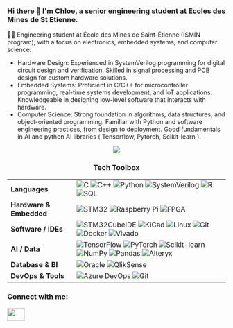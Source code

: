 ### Hi there 👋 I'm Chloe, a senior engineering student at Ecoles des Mines de St Etienne. 

👩‍💻 Engineering student at École des Mines de Saint-Étienne (ISMIN program), with a focus on electronics, embedded systems, and computer science:

* Hardware Design: Experienced in SystemVerilog programming for digital circuit design and verification. Skilled in signal processing and PCB design for custom hardware solutions.
* Embedded Systems: Proficient in C/C++ for microcontroller programming, real-time systems development, and IoT applications. Knowledgeable in designing low-level software that interacts with hardware.
* Computer Science: Strong foundation in algorithms, data structures, and object-oriented programming. Familiar with Python and software engineering practices, from design to deployment. Good fundamentals in AI and python AI libraries ( Tensorflow, Pytorch, Scikit-learn ).

<div align="center">
  <img src="https://media.giphy.com/media/v1.Y2lkPTc5MGI3NjExMDM4Zm83MzA0dDc5eHdtMHpvZHZ0enZmams5MWRmM21tdDVndG1lOSZlcD12MV9pbnRlcm5hbF9naWZfYnlfaWQmY3Q9Zw/xTiTngQ7Gpakdpm4nu/giphy.gif" />
</div>

<div align="center">

### Tech Toolbox
<table> 
  <tr> 
    <td><strong> Languages</strong></td> 
    <td> 
      <img src="https://img.shields.io/badge/C-blue?logo=c&logoColor=white" alt="C" /> 
      <img src="https://img.shields.io/badge/C++-00599C?logo=c%2B%2B&logoColor=white" alt="C++" /> 
      <img src="https://img.shields.io/badge/Python-3776AB?logo=python&logoColor=white" alt="Python" /> 
      <img src="https://img.shields.io/badge/SystemVerilog-404040?logoColor=white" alt="SystemVerilog" /> 
      <img src="https://img.shields.io/badge/R-276DC3?logo=r&logoColor=white" alt="R" /> 
      <img src="https://img.shields.io/badge/SQL-CC2927?logo=microsoftsqlserver&logoColor=white" alt="SQL" /> 
    </td> 
  </tr> 
  <tr> 
    <td><strong> Hardware & Embedded</strong></td> 
    <td> 
      <img src="https://img.shields.io/badge/STM32-03234B?logo=stmicroelectronics&logoColor=white" alt="STM32" /> 
      <img src="https://img.shields.io/badge/Raspberry%20Pi-C51A4A?logo=raspberrypi&logoColor=white" alt="Raspberry Pi" /> 
      <img src="https://img.shields.io/badge/FPGA-0082CA?logo=intel&logoColor=white" alt="FPGA" /> 
    </td> 
  </tr> 
  <tr> 
    <td><strong> Software / IDEs</strong></td> 
    <td> 
      <img src="https://img.shields.io/badge/STM32CubeIDE-03234B?logo=stmicroelectronics&logoColor=white" alt="STM32CubeIDE" /> 
      <img src="https://img.shields.io/badge/KiCad-314CB0?logo=kicad&logoColor=white" alt="KiCad" /> 
      <img src="https://img.shields.io/badge/Linux-FCC624?logo=linux&logoColor=black" alt="Linux" /> 
      <img src="https://img.shields.io/badge/Git-F05032?logo=git&logoColor=white" alt="Git" /> 
      <img src="https://img.shields.io/badge/Docker-2496ED?logo=docker&logoColor=white" alt="Docker" /> 
      <img src="https://img.shields.io/badge/Vivado-FFB500?logoColor=black" alt="Vivado" /> 
    </td> 
  </tr> 
  <tr> 
    <td><strong> AI / Data</strong></td> 
    <td> 
      <img src="https://img.shields.io/badge/TensorFlow-FF6F00?logo=tensorflow&logoColor=white" alt="TensorFlow" /> 
      <img src="https://img.shields.io/badge/PyTorch-EE4C2C?logo=pytorch&logoColor=white" alt="PyTorch" /> 
      <img src="https://img.shields.io/badge/Scikit--learn-F7931E?logo=scikit-learn&logoColor=white" alt="Scikit-learn" /> 
      <img src="https://img.shields.io/badge/NumPy-013243?logo=numpy&logoColor=white" alt="NumPy" /> 
      <img src="https://img.shields.io/badge/Pandas-150458?logo=pandas&logoColor=white" alt="Pandas" /> 
      <img src="https://img.shields.io/badge/AlteryX-0077CC?logo=alteryx&logoColor=white" alt="Alteryx" /> 
    </td> 
  </tr> 
  <tr> 
    <td><strong> Database & BI</strong></td> 
    <td> 
      <img src="https://img.shields.io/badge/Oracle-F80000?logo=oracle&logoColor=white" alt="Oracle" /> 
      <img src="https://img.shields.io/badge/QlikSense-0092CC?logo=qlik&logoColor=white" alt="QlikSense" /> 
    </td> 
  </tr> 
  <tr> 
    <td><strong> DevOps & Tools</strong></td> 
    <td> 
      <img src="https://img.shields.io/badge/Azure_DevOps-0078D7?logo=azuredevops&logoColor=white" alt="Azure DevOps" /> 
      <img src="https://img.shields.io/badge/Git-F05032?logo=git&logoColor=white" alt="Git" /> 
    </td> 
  </tr> 
</table>

</div>

<h3 align="left">Connect with me:</h3>
<p align="left">
<a href="https://www.linkedin.com/in/chlo%C3%A9-larroze-63ba94241" target="blank"><img align="center" src="https://cdn.jsdelivr.net/npm/simple-icons@3.0.1/icons/linkedin.svg" alt="" height="30" width="40" /></a>
</p>
